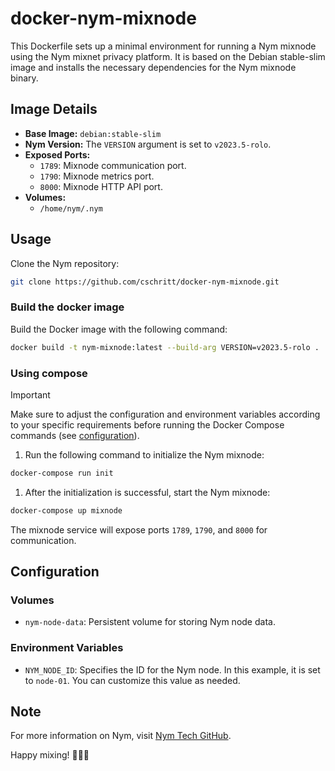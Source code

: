 # docker-nym-mixnode
This Dockerfile sets up a minimal environment for running a Nym mixnode using the Nym mixnet privacy platform. It is based on the Debian stable-slim image and installs the necessary dependencies for the Nym mixnode binary.

## Image Details
- **Base Image:** `debian:stable-slim`
- **Nym Version:** The `VERSION` argument is set to `v2023.5-rolo`.
- **Exposed Ports:**
  - `1789`: Mixnode communication port.
  - `1790`: Mixnode metrics port.
  - `8000`: Mixnode HTTP API port.
- **Volumes:**
  - `/home/nym/.nym`


## Usage
Clone the Nym repository:
```bash
git clone https://github.com/cschritt/docker-nym-mixnode.git
```

### Build the docker image
Build the Docker image with the following command:
```bash
docker build -t nym-mixnode:latest --build-arg VERSION=v2023.5-rolo .
```

### Using compose
> [!IMPORTANT]
> Make sure to adjust the configuration and environment variables according to your specific requirements before running the Docker Compose commands (see [configuration](#configuration)).

1. Run the following command to initialize the Nym mixnode:
```bash
docker-compose run init
```

1. After the initialization is successful, start the Nym mixnode:
```bash
docker-compose up mixnode
```

The mixnode service will expose ports `1789`, `1790`, and `8000` for communication.

## Configuration
### Volumes
- `nym-node-data`: Persistent volume for storing Nym node data.

### Environment Variables
- `NYM_NODE_ID`: Specifies the ID for the Nym node. In this example, it is set to `node-01`. You can customize this value as needed.

## Note


For more information on Nym, visit [Nym Tech GitHub](https://github.com/nymtech/nym).

Happy mixing! 🕵️‍♂️🌐
